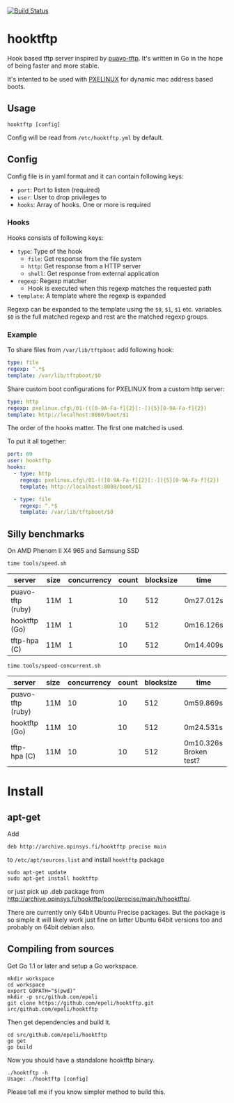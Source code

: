 [![Build Status](https://travis-ci.org/epeli/hooktftp.png?branch=master)](https://travis-ci.org/epeli/hooktftp)

# hooktftp

Hook based tftp server inspired by [puavo-tftp]. It's written in Go in the hope
of being faster and more stable.

It's intented to be used with [PXELINUX][] for dynamic mac address based boots.

## Usage

    hooktftp [config]

Config will be read from `/etc/hooktftp.yml` by default.

## Config

Config file is in yaml format and it can contain following keys:

  - `port`: Port to listen (required)
  - `user`: User to drop privileges to
  - `hooks`: Array of hooks. One or more is required

### Hooks

Hooks consists of following keys:

  - `type`: Type of the hook
    - `file`: Get response from the file system
    - `http`: Get response from a HTTP server
    - `shell`: Get response from external application
  - `regexp`: Regexp matcher
    - Hook is executed when this regexp matches the requested path
  - `template`: A template where the regexp is expanded

Regexp can be expanded to the template using the `$0`, `$1`, `$1` etc.
variables. `$0` is the full matched regexp and rest are the matched regexp
groups.

### Example

To share files from `/var/lib/tftpboot` add following hook:

```yaml
type: file
regexp: ^.*$
template: /var/lib/tftpboot/$0
```

Share custom boot configurations for PXELINUX from a custom http server:

```yaml
type: http
regexp: pxelinux.cfg\/01-(([0-9A-Fa-f]{2}[:-]){5}[0-9A-Fa-f]{2})
template: http://localhost:8080/boot/$1
```

The order of the hooks matter. The first one matched is used.

To put it all together:

```yaml
port: 69
user: hooktftp
hooks:
  - type: http
    regexp: pxelinux.cfg\/01-(([0-9A-Fa-f]{2}[:-]){5}[0-9A-Fa-f]{2})
    template: http://localhost:8080/boot/$1

  - type: file
    regexp: ^.*$
    template: /var/lib/tftpboot/$0
```

## Silly benchmarks

On AMD Phenom II X4 965 and Samsung SSD

    time tools/speed.sh

server            | size | concurrency | count | blocksize | time
----------------- |------|-------------|-------|---------- |-----
puavo-tftp (ruby) | 11M  | 1           | 10    | 512       | 0m27.012s
hooktftp   (Go)   | 11M  | 1           | 10    | 512       | 0m16.126s
tftp-hpa   (C)    | 11M  | 1           | 10    | 512       | 0m14.409s


    time tools/speed-concurrent.sh

server            | size | concurrency | count | blocksize | time
----------------- |------|-------------|-------|---------- |-----
puavo-tftp (ruby) | 11M  | 10          | 10    | 512       | 0m59.869s
hooktftp   (Go)   | 11M  | 10          | 10    | 512       | 0m24.531s
tftp-hpa   (C)    | 11M  | 10          | 10    | 512       | 0m10.326s Broken test?

# Install

## apt-get

Add

    deb http://archive.opinsys.fi/hooktftp precise main

to `/etc/apt/sources.list` and install `hooktftp` package

    sudo apt-get update
    sudo apt-get install hooktftp

or just pick up .deb package from <http://archive.opinsys.fi/hooktftp/pool/precise/main/h/hooktftp/>.

There are currently only 64bit Ubuntu Precise packages. But the package is so
simple it will likely work just fine on latter Ubuntu 64bit versions too and
probably on 64bit debian also.

## Compiling from sources

Get Go 1.1 or later and setup a Go workspace.

    mkdir workspace
    cd workspace
    export GOPATH="$(pwd)"
    mkdir -p src/github.com/epeli
    git clone https://github.com/epeli/hooktftp.git src/github.com/epeli/hooktftp

Then get dependencies and build it.

    cd src/github.com/epeli/hooktftp
    go get
    go build

Now you should have a standalone hooktftp binary.

    ./hooktftp -h
    Usage: ./hooktftp [config]

Please tell me if you know simpler method to build this.

[puavo-tftp]: https://github.com/opinsys/puavo-tftp
[PXELINUX]: http://www.syslinux.org/wiki/index.php/PXELINUX
